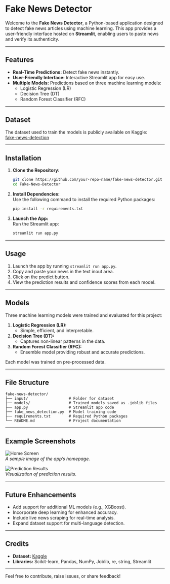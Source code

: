# Fake News Detector  

Welcome to the **Fake News Detector**, a Python-based application designed to detect fake news articles using machine learning. This app provides a user-friendly interface hosted on **Streamlit**, enabling users to paste news and verify its authenticity.

---

## Features  
- **Real-Time Predictions:** Detect fake news instantly.  
- **User-Friendly Interface:** Interactive Streamlit app for easy use.  
- **Multiple Models:** Predictions based on three machine learning models:  
  - Logistic Regression (LR)  
  - Decision Tree (DT)  
  - Random Forest Classifier (RFC)

---

## Dataset  
The dataset used to train the models is publicly available on Kaggle:  
[fake-news-detection](https://www.kaggle.com/datasets/jainpooja/fake-news-detection)  

---

## Installation  

1. **Clone the Repository:**  
   ```bash
   git clone https://github.com/your-repo-name/fake-news-detector.git
   cd Fake-News-Detector
   ```

2. **Install Dependencies:**  
   Use the following command to install the required Python packages:  
   ```bash
   pip install -r requirements.txt
   ```  

3. **Launch the App:**  
   Run the Streamlit app:  
   ```bash
   streamlit run app.py
   ```  

---

## Usage  

1. Launch the app by running `streamlit run app.py`.  
2. Copy and paste your news in the text inout area.
3. Click on the predict button. 
4. View the prediction results and confidence scores from each model.  

---

## Models  
Three machine learning models were trained and evaluated for this project:  

1. **Logistic Regression (LR):**  
   - Simple, efficient, and interpretable.  
2. **Decision Tree (DT):**  
   - Captures non-linear patterns in the data.  
3. **Random Forest Classifier (RFC):**  
   - Ensemble model providing robust and accurate predictions.  

Each model was trained on pre-processed data.

---

## File Structure  

```plaintext
fake-news-detector/
├── input/                  # Folder for dataset
├── models/                 # Trained models saved as .joblib files
├── app.py                  # Streamlit app code
├── fake_news_detection.py  # Model training code
├── requirements.txt        # Required Python packages
└── README.md               # Project documentation
```

---

## Example Screenshots  

![Home Screen](#)  
_A sample image of the app’s homepage._  

![Prediction Results](#)  
_Visualization of prediction results._  

---

## Future Enhancements  

- Add support for additional ML models (e.g., XGBoost).  
- Incorporate deep learning for enhanced accuracy.  
- Include live news scraping for real-time analysis.  
- Expand dataset support for multi-language detection.  

---

## Credits  

- **Dataset:** [Kaggle](https://www.kaggle.com/datasets/jainpooja/fake-news-detection)  
- **Libraries:** Scikit-learn, Pandas, NumPy, Joblib, re, string, Streamlit  

---  

Feel free to contribute, raise issues, or share feedback!
